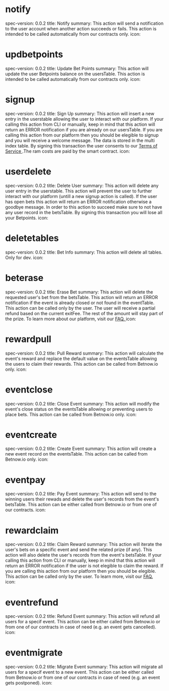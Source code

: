 <h1 class="contract">notify</h1>

spec-version: 0.0.2
title: Notify
summary: This action will send a notification to the user account when another action succeeds or fails. This action is intended to be called automatically from our contracts only.
icon:

<h1 class="contract">updbetpoints</h1>

spec-version: 0.0.2
title: Update Bet Points
summary: This action will update the user Betpoints balance on the usersTable. This action is intended to be called automatically from our contracts only.
icon:

<h1 class="contract">signup</h1>

spec-version: 0.0.2
title: Sign Up
summary: This action will insert a new entry in the userstable allowing the user to interact with our platform. If your calling this action from CLI or manually, keep in mind that this action will return an ERROR notification if you are already on our usersTable. If you are calling this action from our platform then you should be elegible to signup and you will receive a welcome message. The data is stored in the multi index table. By signing this transaction the user consents to our
<a
href="https://www.betnow.io/terms-of-service" >
Terms of Service
</a> .The ram costs are paid by the smart contract.
icon:

<h1 class="contract">userdelete</h1>

spec-version: 0.0.2
title: Delete User
summary: This action will delete any user entry in the userstable. This action will prevent the user to further interact with our platform (untill a new signup action is called). If the user has open bets this action will return an ERROR notification otherwise a goodbye message. In order to this action to succeed make sure to not have any user record in the betsTable. By signing this transaction you will lose all your Betpoints.
icon:

<h1 class="contract">deletetables</h1>

spec-version: 0.0.2
title: Bet Info
summary: This action will delete all tables. Only for dev.
icon:

<h1 class="contract">beterase</h1>

spec-version: 0.0.2
title: Erase Bet
summary: This action will delete the requested user's bet from the betsTable. This action will return an ERROR notification if the event is already closed or not found in the eventTable. This action can be called only by the user. The user will receive a partial refund based on the current exitFee. The rest of the amount will stay part of the prize. To learn more about our platform, visit our
<a
href="https://www.betnow.io/FAQ" >
FAQ.
</a>
icon:

<h1 class="contract">rewardpull</h1>

spec-version: 0.0.2
title: Pull Reward
summary: This action will calculate the event's reward and replace the default value on the eventsTable allowing the users to claim their rewards. This action can be called from Betnow.io only.
icon:

<h1 class="contract">eventclose</h1>

spec-version: 0.0.2
title: Close Event
summary: This action will modify the event's close status on the eventsTable allowing or preventing users to place bets. This action can be called from Betnow.io only.
icon:

<h1 class="contract">eventcreate</h1>

spec-version: 0.0.2
title: Create Event
summary: This action will create a new event record on the eventsTable. This action can be called from Betnow.io only.
icon:

<h1 class="contract">eventpay</h1>

spec-version: 0.0.2
title: Pay Event
summary: This action will send to the winning users their rewads and delete the user's records from the event's betsTable. This action can be either called from Betnow.io or from one of our contracts.
icon:

<h1 class="contract">rewardclaim</h1>

spec-version: 0.0.2
title: Claim Reward
summary: This action will iterate the user's bets on a specific event and send the related prize (if any). This action will also delete the user's records from the event's betsTable. If your calling this action from CLI or manually, keep in mind that this action will return an ERROR notification if the user is not elegible to claim the reward. If you are calling this action from our platform then you should be elegible. This action can be called only by the user. To learn more, visit our
<a
href="https://www.betnow.io/FAQ" >
FAQ.
</a>
icon:

<h1 class="contract">eventrefund</h1>

spec-version: 0.0.2
title: Refund Event
summary: This action will refund all users for a specif event. This action can be either called from Betnow.io or from one of our contracts in case of need (e.g. an event gets cancelled).
icon:

<h1 class="contract">eventmigrate</h1>

spec-version: 0.0.2
title: Migrate Event
summary: This action will migrate all users for a specif event to a new event. This action can be either called from Betnow.io or from one of our contracts in case of need (e.g. an event gets postponed).
icon:
